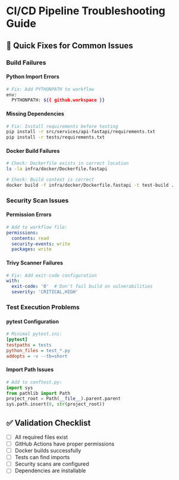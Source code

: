 # CI/CD Pipeline Troubleshooting Guide

## 🚨 Quick Fixes for Common Issues

### Build Failures

#### Python Import Errors
```bash
# Fix: Add PYTHONPATH to workflow
env:
  PYTHONPATH: ${{ github.workspace }}
```

#### Missing Dependencies
```bash
# Fix: Install requirements before testing
pip install -r src/services/api-fastapi/requirements.txt
pip install -r tests/requirements.txt
```

#### Docker Build Failures
```bash
# Check: Dockerfile exists in correct location
ls -la infra/docker/Dockerfile.fastapi

# Check: Build context is correct
docker build -f infra/docker/Dockerfile.fastapi -t test-build .
```

### Security Scan Issues

#### Permission Errors
```yaml
# Add to workflow file:
permissions:
  contents: read
  security-events: write
  packages: write
```

#### Trivy Scanner Failures
```yaml
# Fix: Add exit-code configuration
with:
  exit-code: '0'  # Don't fail build on vulnerabilities
  severity: 'CRITICAL,HIGH'
```

### Test Execution Problems

#### pytest Configuration
```ini
# Minimal pytest.ini:
[pytest]
testpaths = tests
python_files = test_*.py
addopts = -v --tb=short
```

#### Import Path Issues
```python
# Add to conftest.py:
import sys
from pathlib import Path
project_root = Path(__file__).parent.parent
sys.path.insert(0, str(project_root))
```

## ✅ Validation Checklist

- [ ] All required files exist
- [ ] GitHub Actions have proper permissions
- [ ] Docker builds successfully
- [ ] Tests can find imports
- [ ] Security scans are configured
- [ ] Dependencies are installable
